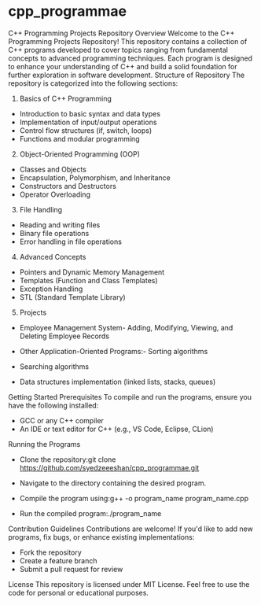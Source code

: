 # cpp_programmae
C++ Programming Projects Repository
Overview
Welcome to the C++ Programming Projects Repository! This repository contains a collection of C++ programs developed to cover topics ranging from fundamental concepts to advanced programming techniques. Each program is designed to enhance your understanding of C++ and build a solid foundation for further exploration in software development.
Structure of Repository
The repository is categorized into the following sections:
1. Basics of C++ Programming
- Introduction to basic syntax and data types
- Implementation of input/output operations
- Control flow structures (if, switch, loops)
- Functions and modular programming

2. Object-Oriented Programming (OOP)
- Classes and Objects
- Encapsulation, Polymorphism, and Inheritance
- Constructors and Destructors
- Operator Overloading

3. File Handling
- Reading and writing files
- Binary file operations
- Error handling in file operations

4. Advanced Concepts
- Pointers and Dynamic Memory Management
- Templates (Function and Class Templates)
- Exception Handling
- STL (Standard Template Library)

5. Projects
- Employee Management System- Adding, Modifying, Viewing, and Deleting Employee Records

- Other Application-Oriented Programs:- Sorting algorithms
- Searching algorithms
- Data structures implementation (linked lists, stacks, queues)


Getting Started
Prerequisites
To compile and run the programs, ensure you have the following installed:
- GCC or any C++ compiler
- An IDE or text editor for C++ (e.g., VS Code, Eclipse, CLion)

Running the Programs
- Clone the repository:git clone https://github.com/syedzeeeshan/cpp_programmae.git

- Navigate to the directory containing the desired program.
- Compile the program using:g++ -o program_name program_name.cpp

- Run the compiled program:./program_name


Contribution Guidelines
Contributions are welcome! If you'd like to add new programs, fix bugs, or enhance existing implementations:
- Fork the repository
- Create a feature branch
- Submit a pull request for review

License
This repository is licensed under MIT License. Feel free to use the code for personal or educational purposes.
 
